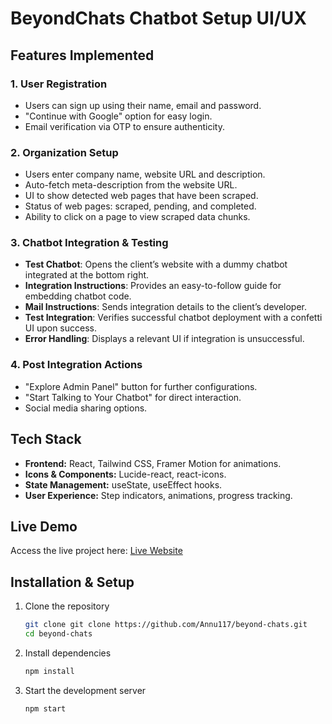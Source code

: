 # BeyondChats Chatbot Setup UI/UX

## Features Implemented
### 1. User Registration
- Users can sign up using their name, email and password.
- "Continue with Google" option for easy login.
- Email verification via OTP to ensure authenticity.

### 2. Organization Setup
- Users enter company name, website URL and description.
- Auto-fetch meta-description from the website URL.
- UI to show detected web pages that have been scraped.
- Status of web pages: scraped, pending, and completed.
- Ability to click on a page to view scraped data chunks.

### 3. Chatbot Integration & Testing
- **Test Chatbot**: Opens the client’s website with a dummy chatbot integrated at the bottom right.
- **Integration Instructions**: Provides an easy-to-follow guide for embedding chatbot code.
- **Mail Instructions**: Sends integration details to the client’s developer.
- **Test Integration**: Verifies successful chatbot deployment with a confetti UI upon success.
- **Error Handling**: Displays a relevant UI if integration is unsuccessful.

### 4. Post Integration Actions
- "Explore Admin Panel" button for further configurations.
- "Start Talking to Your Chatbot" for direct interaction.
- Social media sharing options.

## Tech Stack
- **Frontend:** React, Tailwind CSS, Framer Motion for animations.
- **Icons & Components:** Lucide-react, react-icons.
- **State Management:** useState, useEffect hooks.
- **User Experience:** Step indicators, animations, progress tracking.

## Live Demo
Access the live project here: 
<a href="https://beyond-chats-beta.vercel.app/" target="_blank" rel="noopener noreferrer">Live Website</a>


## Installation & Setup
1. Clone the repository
   ```sh
   git clone git clone https://github.com/Annu117/beyond-chats.git
   cd beyond-chats
   ```
2. Install dependencies
   ```sh
   npm install
   ```
3. Start the development server
   ```sh
   npm start
   ```


